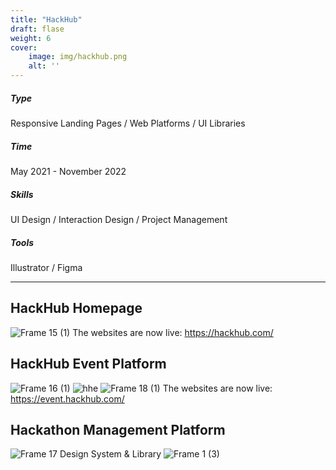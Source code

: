 ```yaml
---
title: "HackHub"
draft: flase
weight: 6
cover:
    image: img/hackhub.png
    alt: ''
---
```


##### Type
Responsive Landing Pages / Web Platforms / UI Libraries
##### Time
May 2021 - November 2022
##### Skills
UI Design / Interaction Design / Project Management
##### Tools
Illustrator / Figma

---

## HackHub Homepage

![Frame 15 (1)](https://user-images.githubusercontent.com/89154660/236118277-13327591-f584-4f4b-8270-7a4c15407e3d.png)
The websites are now live: https://hackhub.com/
## HackHub Event Platform
![Frame 16 (1)](https://user-images.githubusercontent.com/89154660/236119139-e3b248f0-5c26-4879-be7d-d99afcefbb33.jpg)
![hhe](https://user-images.githubusercontent.com/89154660/236116795-c41cf82d-e54d-42f0-874c-cd3c6a373fa0.png)
![Frame 18 (1)](https://user-images.githubusercontent.com/89154660/236120733-b3344135-0a9c-4baa-89d2-6626f4a5a4b0.jpg)
The websites are now live: https://event.hackhub.com/

## Hackathon Management Platform
![Frame 17](https://user-images.githubusercontent.com/89154660/236120032-ccb6b96f-2f2d-4932-8791-85fa148a3176.jpg)
Design System & Library
![Frame 1 (3)](https://user-images.githubusercontent.com/89154660/236120188-07786718-d08e-4e9f-9449-73e5e2c9cdc7.png)


